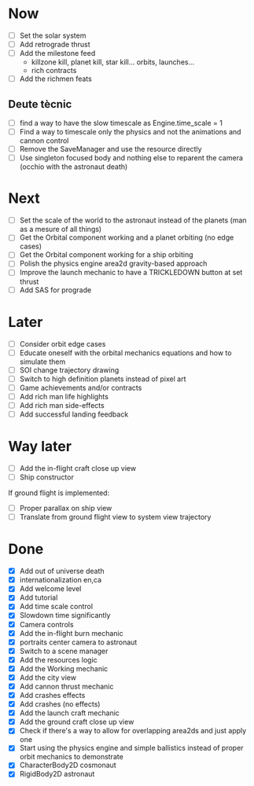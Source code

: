 
# Now

- [ ] Set the solar system
- [ ] Add retrograde thrust
- [ ] Add the milestone feed
    - killzone kill, planet kill, star kill... orbits, launches...
    - rich contracts
- [ ] Add the richmen feats

## Deute tècnic

- [ ] find a way to have the slow timescale as Engine.time_scale = 1
- [ ] Find a way to timescale only the physics and not the animations and cannon control
- [ ] Remove the SaveManager and use the resource directly
- [ ] Use singleton focused body and nothing else to reparent the camera (occhio with the astronaut death)

# Next

- [ ] Set the scale of the world to the astronaut instead of the planets (man as a mesure of all things)
- [ ] Get the Orbital component working and a planet orbiting (no edge cases)
- [ ] Get the Orbital component working for a ship orbiting
- [ ] Polish the physics engine area2d gravity-based approach
- [ ] Improve the launch mechanic to have a TRICKLEDOWN button at set thrust
- [ ] Add SAS for prograde

# Later

- [ ] Consider orbit edge cases
- [ ] Educate oneself with the orbital mechanics equations and how to simulate them
- [ ] SOI change trajectory drawing
- [ ] Switch to high definition planets instead of pixel art
- [ ] Game achievements and/or contracts
- [ ] Add rich man life highlights
- [ ] Add rich man side-effects
- [ ] Add successful landing feedback

# Way later

- [ ] Add the in-flight craft close up view
- [ ] Ship constructor

If ground flight is implemented:

- [ ] Proper parallax on ship view
- [ ] Translate from ground flight view to system view trajectory

# Done

- [x] Add out of universe death
- [x] internationalization en,ca
- [x] Add welcome level
- [x] Add tutorial
- [x] Add time scale control
- [x] Slowdown time significantly
- [x] Camera controls
- [x] Add the in-flight burn mechanic
- [x] portraits center camera to astronaut
- [x] Switch to a scene manager
- [x] Add the resources logic
- [x] Add the Working mechanic
- [x] Add the city view
- [x] Add cannon thrust mechanic
- [x] Add crashes effects
- [x] Add crashes (no effects)
- [x] Add the launch craft mechanic
- [x] Add the ground craft close up view
- [x] Check if there's a way to allow for overlapping area2ds and just apply one
- [x] Start using the physics engine and simple ballistics instead of proper orbit mechanics to demonstrate
- [x] CharacterBody2D cosmonaut
- [x] RigidBody2D astronaut

